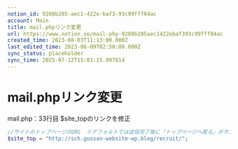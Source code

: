```yaml
---
notion_id: 9208b285-aec1-422e-baf3-93c99fff84ac
account: Main
title: mail.phpリンク変更
url: https://www.notion.so/mail-php-9208b285aec1422ebaf393c99fff84ac
created_time: 2023-08-03T11:13:00.000Z
last_edited_time: 2023-08-09T02:50:00.000Z
sync_status: placeholder
sync_time: 2025-07-12T15:01:15.097814
---
```

# mail.phpリンク変更

mail.php：33行目
$site_topのリンクを修正
```php
//サイトのトップページのURL　※デフォルトでは送信完了後に「トップページへ戻る」ボタンが表示されますので
$site_top = "http://sch.gussan-website-wp.blog/recruit/";
```